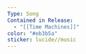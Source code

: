 ```yaml
---
Type: Song
Contained in Release:
  - "[[Time Machines]]"
color: "#eb3b5a"
sticker: lucide//music
---
```

